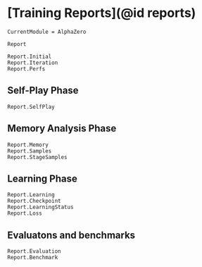 # [Training Reports](@id reports)

```@meta
CurrentModule = AlphaZero
```

```@docs
Report
```

```@docs
Report.Initial
Report.Iteration
Report.Perfs
```

## Self-Play Phase

```@docs
Report.SelfPlay
```

## Memory Analysis Phase

```@docs
Report.Memory
Report.Samples
Report.StageSamples
```

## Learning Phase

```@docs
Report.Learning
Report.Checkpoint
Report.LearningStatus
Report.Loss
```

## Evaluatons and benchmarks

```@docs
Report.Evaluation
Report.Benchmark
```